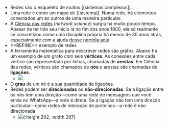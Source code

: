 - Redes são o esqueleto de muitos [[sistemas complexos]].
- Uma rede é como um mapa de [[sistema]]. Numa rede, há elementos conectados um ao outros de uma maneira particular.
- A [Ciência das redes](http://networksciencebook.com/) (*network science*) surgiu há muito pouco tempo. Apesar de ter tido seu início lá no fim dos anos 1800, ela só realmente se concretizou como uma disciplina própria há menos de 30 anos atrás, especialmente com a ajuda [desse nerdola aqui](https://en.wikipedia.org/wiki/Albert-L%C3%A1szl%C3%B3_Barab%C3%A1si).
- ==REFINE== exemplo de redes
- A ferramenta matemática para descrever redes são grafos. Abaixo há um exemplo de um grafo com seis **vértices**. As conexões entre cada vértice são representada por linhas, chamadas de **arestas**. Em Ciência das redes, vértices são chamados de **nós** e arestas são chamadas de **ligações**.
	- ![](https://upload.wikimedia.org/wikipedia/commons/thumb/5/5b/6n-graf.svg/220px-6n-graf.svg.png)
- O **grau** de um nó é a sua quantidade de ligações.
- Redes podem ser **direcionadas** ou **não-direcionadas**. Se a ligação entre os nós tem uma direção—como uma rede de mensagens que você envia no WhatsApp—a rede é direta. Se a ligação não tem uma direção particular—como redes de interação de proteínas—a rede é não-direcionada
	- ![](https://www.researchgate.net/profile/Riccardo-Basosi/publication/46485798/figure/fig1/AS:307380890947585@1450296723613/a-Example-of-a-directed-network-with-N-6-vertices-Here-L-9-L-4.png){:height 202, :width 297}